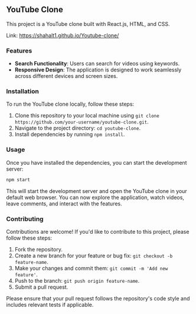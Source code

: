 
## YouTube Clone

This project is a YouTube clone built with React.js, HTML, and CSS.

Link: https://shahalt1.github.io/Youtube-clone/

### Features

- **Search Functionality**: Users can search for videos using keywords.
- **Responsive Design**: The application is designed to work seamlessly across different devices and screen sizes.

### Installation

To run the YouTube clone locally, follow these steps:

1. Clone this repository to your local machine using `git clone https://github.com/your-username/youtube-clone.git`.
2. Navigate to the project directory: `cd youtube-clone`.
3. Install dependencies by running `npm install`.

### Usage

Once you have installed the dependencies, you can start the development server:

```bash
npm start
```

This will start the development server and open the YouTube clone in your default web browser. You can now explore the application, watch videos, leave comments, and interact with the features.

### Contributing

Contributions are welcome! If you'd like to contribute to this project, please follow these steps:

1. Fork the repository.
2. Create a new branch for your feature or bug fix: `git checkout -b feature-name`.
3. Make your changes and commit them: `git commit -m 'Add new feature'`.
4. Push to the branch: `git push origin feature-name`.
5. Submit a pull request.

Please ensure that your pull request follows the repository's code style and includes relevant tests if applicable.
